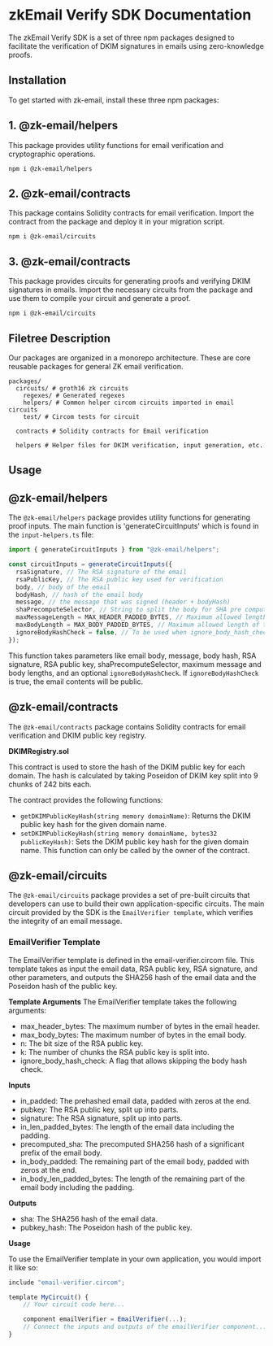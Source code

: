 
# zkEmail Verify SDK Documentation

The zkEmail Verify SDK is a set of three npm packages designed to facilitate the verification of DKIM signatures in emails using zero-knowledge proofs.

## **Installation**

To get started with zk-email, install these three npm packages:
## **1.  @zk-email/helpers**
This package provides utility functions for email verification and cryptographic operations.
```
npm i @zk-email/helpers
```

## **2.  @zk-email/contracts**
This package contains Solidity contracts for email verification. Import the contract from the package and deploy it in your migration script.

```
npm i @zk-email/circuits
```

## **3.  @zk-email/contracts**
This package provides circuits for generating proofs and verifying DKIM signatures in emails. Import the necessary circuits from the package and use them to compile your circuit and generate a proof.
```
npm i @zk-email/circuits
```
## Filetree Description
Our packages are organized in a monorepo architecture. These are core reusable packages for general ZK email verification.
```
packages/
  circuits/ # groth16 zk circuits
    regexes/ # Generated regexes
    helpers/ # Common helper circom circuits imported in email circuits 
    test/ # Circom tests for circuit
  
  contracts # Solidity contracts for Email verification

  helpers # Helper files for DKIM verification, input generation, etc.

  ```


## **Usage** 
## **@zk-email/helpers**

The `@zk-email/helpers` package provides utility functions for generating proof inputs. The main function is 'generateCircuitInputs' which is found in the `input-helpers.ts` file:

```javascript
import { generateCircuitInputs } from "@zk-email/helpers";

const circuitInputs = generateCircuitInputs({
  rsaSignature, // The RSA signature of the email
  rsaPublicKey, // The RSA public key used for verification
  body, // body of the email 
  bodyHash, // hash of the email body
  message, // the message that was signed (header + bodyHash)
  shaPrecomputeSelector, // String to split the body for SHA pre computation
  maxMessageLength = MAX_HEADER_PADDED_BYTES, // Maximum allowed length of the message in circuit
  maxBodyLength = MAX_BODY_PADDED_BYTES, // Maximum allowed length of the body in circuit
  ignoreBodyHashCheck = false, // To be used when ignore_body_hash_check is true in circuit
});
```

This function takes parameters like email body, message, body hash, RSA signature, RSA public key, shaPrecomputeSelector, maximum message and body lengths, and an optional `ignoreBodyHashCheck`. If `ignoreBodyHashCheck` is true, the email contents will be public.

## **@zk-email/contracts**
The `@zk-email/contracts` package contains Solidity contracts for email verification and DKIM public key registry.

**DKIMRegistry.sol**

This contract is used to store the hash of the DKIM public key for each domain. The hash is calculated by taking Poseidon of DKIM key split into 9 chunks of 242 bits each.

The contract provides the following functions:

- `getDKIMPublicKeyHash(string memory domainName)`: Returns the DKIM public key hash for the given domain name.
- `setDKIMPublicKeyHash(string memory domainName, bytes32 publicKeyHash)`: Sets the DKIM public key hash for the given domain name. This function can only be called by the owner of the contract.


## **@zk-email/circuits**
The `@zk-email/circuits` package provides a set of pre-built circuits that developers can use to build their own application-specific circuits. The main circuit provided by the SDK is the `EmailVerifier template`, which verifies the integrity of an email message.

### **EmailVerifier Template** 

The EmailVerifier template is defined in the email-verifier.circom file. This template takes as input the email data, RSA public key, RSA signature, and other parameters, and outputs the SHA256 hash of the email data and the Poseidon hash of the public key.

**Template Arguments** 
The EmailVerifier template takes the following arguments:

- max_header_bytes: The maximum number of bytes in the email header. 
- max_body_bytes: The maximum number of bytes in the email body.
- n: The bit size of the RSA public key.
- k: The number of chunks the RSA public key is split into.
- ignore_body_hash_check: A flag that allows skipping the body hash check.


**Inputs**

- in_padded: The prehashed email data, padded with zeros at the end.
- pubkey: The RSA public key, split up into parts.
- signature: The RSA signature, split up into parts.
- in_len_padded_bytes: The length of the email data including the padding.
- precomputed_sha: The precomputed SHA256 hash of a significant prefix of the email body.
- in_body_padded: The remaining part of the email body, padded with zeros at the end.
- in_body_len_padded_bytes: The length of the remaining part of the email body including the padding.

**Outputs**

- sha: The SHA256 hash of the email data.
- pubkey_hash: The Poseidon hash of the public key.

**Usage**

To use the EmailVerifier template in your own application, you would import it like so:
```javascript
include "email-verifier.circom";

template MyCircuit() {
    // Your circuit code here...

    component emailVerifier = EmailVerifier(...);
    // Connect the inputs and outputs of the emailVerifier component...
}
```
